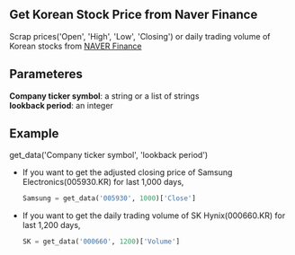 ## Get Korean Stock Price from Naver Finance
Scrap prices('Open', 'High', 'Low', 'Closing') or daily trading volume of Korean stocks from [NAVER Finance](https://finance.naver.com)


## Parameteres
**Company ticker symbol**: a string or a list of strings <br>
**lookback period**: an integer


## Example
get_data('Company ticker symbol', 'lookback period')

* If you want to get the adjusted closing price of Samsung Electronics(005930.KR) for last 1,000 days,
  ```python
  Samsung = get_data('005930', 1000)['Close']
  ```
 
* If you want to get the daily trading volume of SK Hynix(000660.KR) for last 1,200 days,
  ```python
  SK = get_data('000660', 1200)['Volume']
  ```
